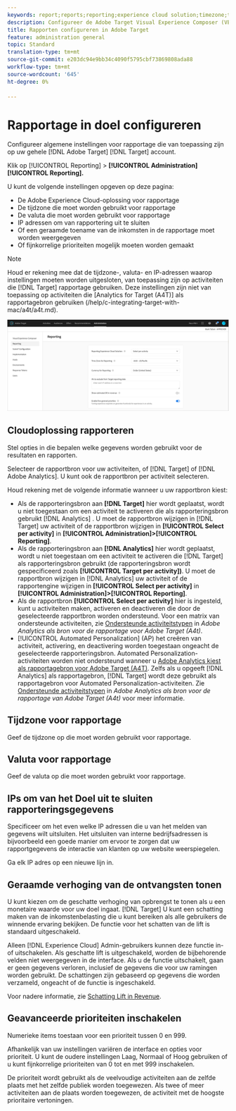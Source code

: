 ```yaml
---
keywords: report;reports;reporting;experience cloud solution;timezone;time zone;currency;exclude IPs;estimated lift in revenue;revenue;lift in revenue;fine-grained priorities;fine-grained
description: Configureer de Adobe Target Visual Experience Composer (VEC) door de algemene instellingen, de configuratie van de mobiele viewport en de CSS-kiezers op te geven.
title: Rapporten configureren in Adobe Target
feature: administration general
topic: Standard
translation-type: tm+mt
source-git-commit: e203dc94e9bb34c4090f5795cbf73869808ada88
workflow-type: tm+mt
source-wordcount: '645'
ht-degree: 0%

---
```



# Rapportage in doel configureren

Configureer algemene instellingen voor rapportage die van toepassing zijn op uw gehele [!DNL Adobe Target] [!DNL Target] account.

Klik op [!UICONTROL Reporting] > **[!UICONTROL Administration]** **[!UICONTROL Reporting].**

U kunt de volgende instellingen opgeven op deze pagina:

* De Adobe Experience Cloud-oplossing voor rapportage
* De tijdzone die moet worden gebruikt voor rapportage
* De valuta die moet worden gebruikt voor rapportage
* IP adressen om van rapportering uit te sluiten
* Of een geraamde toename van de inkomsten in de rapportage moet worden weergegeven
* Of fijnkorrelige prioriteiten mogelijk moeten worden gemaakt

>[!NOTE]
>
>Houd er rekening mee dat de tijdzone-, valuta- en IP-adressen waarop instellingen moeten worden uitgesloten, van toepassing zijn op activiteiten die [!DNL Target] rapportage gebruiken. Deze instellingen zijn niet van toepassing op activiteiten die [Analytics for Target (A4T)] als rapportagebron gebruiken (/help/c-integrating-target-with-mac/a4t/a4t.md).

![Pagina rapporteren](/help/administrating-target/assets/reporting.png)

## Cloudoplossing rapporteren

Stel opties in die bepalen welke gegevens worden gebruikt voor de resultaten en rapporten.

Selecteer de rapportbron voor uw activiteiten, of [!DNL Target] of [!DNL Adobe Analytics]. U kunt ook de rapportbron per activiteit selecteren.

Houd rekening met de volgende informatie wanneer u uw rapportbron kiest:

* Als de rapporteringsbron aan **[!DNL Target]** hier wordt geplaatst, wordt u niet toegestaan om een activiteit te activeren die als rapporteringsbron gebruikt [!DNL Analytics] . U moet de rapportbron wijzigen in [!DNL Target] uw activiteit of de rapportbron wijzigen in **[!UICONTROL Select per activity]** in **[!UICONTROL Administration]>[!UICONTROL Reporting]**.
* Als de rapporteringsbron aan **[!DNL Analytics]** hier wordt geplaatst, wordt u niet toegestaan om een activiteit te activeren die [!DNL Target] als rapporteringsbron gebruikt (de rapporteringsbron wordt gespecificeerd zoals **[!UICONTROL Target per activity])**. U moet de rapportbron wijzigen in [!DNL Analytics] uw activiteit of de rapportengine wijzigen in **[!UICONTROL Select per activity]** in **[!UICONTROL Administration]>[!UICONTROL Reporting]**.
* Als de rapportbron **[!UICONTROL Select per activity]** hier is ingesteld, kunt u activiteiten maken, activeren en deactiveren die door de geselecteerde rapportbron worden ondersteund. Voor een matrix van ondersteunde activiteiten, zie [Ondersteunde activiteitstypen](/help/c-integrating-target-with-mac/a4t/a4t.md#section_F487896214BF4803AF78C552EF1669AA) in *Adobe Analytics als bron voor de rapportage voor Adobe Target (A4t)*.
* [!UICONTROL Automated Personalization] (AP) het creëren van activiteit, activering, en deactivering worden toegestaan ongeacht de geselecteerde rapporteringsbron. Automated Personalization-activiteiten worden niet ondersteund wanneer u [Adobe Analytics kiest als rapportagebron voor Adobe Target (A4T)](/help/c-integrating-target-with-mac/a4t/a4t.md). Zelfs als u opgeeft [!DNL Analytics] als rapportagebron, [!DNL Target] wordt deze gebruikt als rapportagebron voor Automated Personalization-activiteiten. Zie [Ondersteunde activiteitstypen](/help/c-integrating-target-with-mac/a4t/a4t.md#section_F487896214BF4803AF78C552EF1669AA) in *Adobe Analytics als bron voor de rapportage van Adobe Target (A4t)* voor meer informatie.

## Tijdzone voor rapportage

Geef de tijdzone op die moet worden gebruikt voor rapportage.

## Valuta voor rapportage

Geef de valuta op die moet worden gebruikt voor rapportage.

## IPs om van het Doel uit te sluiten rapporteringsgegevens

Specificeer om het even welke IP adressen die u van het melden van gegevens wilt uitsluiten. Het uitsluiten van interne bedrijfsadressen is bijvoorbeeld een goede manier om ervoor te zorgen dat uw rapportgegevens de interactie van klanten op uw website weerspiegelen.

Ga elk IP adres op een nieuwe lijn in.

## Geraamde verhoging van de ontvangsten tonen

U kunt kiezen om de geschatte verhoging van opbrengst te tonen als u een monetaire waarde voor uw doel ingaat. [!DNL Target] U kunt een schatting maken van de inkomstenbelasting die u kunt bereiken als alle gebruikers de winnende ervaring bekijken. De functie voor het schatten van de lift is standaard uitgeschakeld.

Alleen [!DNL Experience Cloud] Admin-gebruikers kunnen deze functie in- of uitschakelen. Als geschatte lift is uitgeschakeld, worden de bijbehorende velden niet weergegeven in de interface. Als u de functie uitschakelt, gaan er geen gegevens verloren, inclusief de gegevens die voor uw ramingen worden gebruikt. De schattingen zijn gebaseerd op gegevens die worden verzameld, ongeacht of de functie is ingeschakeld.

Voor nadere informatie, zie [Schatting Lift in Revenue](/help/administrating-target/r-target-account-preferences/estimating-lift-in-revenue.md).

## Geavanceerde prioriteiten inschakelen

Numerieke items toestaan voor een prioriteit tussen 0 en 999.

Afhankelijk van uw instellingen variëren de interface en opties voor prioriteit. U kunt de oudere instellingen Laag, Normaal of Hoog gebruiken of u kunt fijnkorrelige prioriteiten van 0 tot en met 999 inschakelen.

De prioriteit wordt gebruikt als de veelvoudige activiteiten aan de zelfde plaats met het zelfde publiek worden toegewezen. Als twee of meer activiteiten aan de plaats worden toegewezen, de activiteit met de hoogste prioritaire vertoningen.
